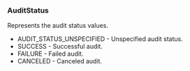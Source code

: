 ### AuditStatus
Represents the audit status values.

- AUDIT_STATUS_UNSPECIFIED - Unspecified audit status.
- SUCCESS - Successful audit.
- FAILURE - Failed audit.
- CANCELED - Canceled audit.
